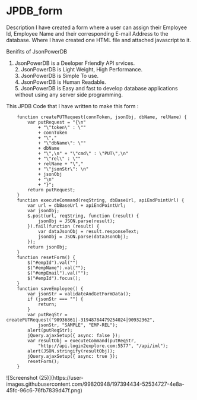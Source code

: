 # JPDB_form

Description
I have created a form where a user can assign their Employee Id, Employee Name and their corresponding E-mail Address to the database. Where I have created one HTML file and attached javascript to it.

Benifits of JsonPowerDB
1. JsonPowerDB is a Deeloper Friendly API srvices.<br>
   2. JsonPowerDB is Light Weight, High Performance.<br>
   3. JsonPowerDB is Simple To use.<br>
   4. JsonPowerDB is Human Readable.<br>
   5. JsonPowerDB is Easy and fast to develop database applications without using any server side programming.

  
  
This JPDB Code that I have written to make this form :
    
     
        
        function createPUTRequest(connToken, jsonObj, dbName, relName) {
            var putRequest = "{\n"
                + "\"token\" : \""
                + connToken
                + "\","
                + "\"dbName\": \""
                + dbName
                + "\",\n" + "\"cmd\" : \"PUT\",\n"
                + "\"rel\" : \""
                + relName + "\","
                + "\"jsonStr\": \n"
                + jsonObj
                + "\n"
                + "}";
            return putRequest;
        }
        function executeCommand(reqString, dbBaseUrl, apiEndPointUrl) {
            var url = dbBaseUrl + apiEndPointUrl;
            var jsonObj;
            $.post(url, reqString, function (result) {
                jsonObj = JSON.parse(result);
            }).fail(function (result) {
                var dataJsonObj = result.responseText;
                jsonObj = JSON.parse(dataJsonObj);
            });
            return jsonObj;
        }
        function resetForm() {
            $("#empId").val("")
            $("#empName").val("");
            $("#empEmail").val("");
            $("#empId").focus();
        }
        function saveEmployee() {
            var jsonStr = validateAndGetFormData();
            if (jsonStr === "") {
                return;
            }
            var putReqStr = createPUTRequest("90936861|-31948784479254024|90932362",
                jsonStr, "SAMPLE", "EMP-REL");
            alert(putReqStr);
            jQuery.ajaxSetup({ async: false });
            var resultObj = executeCommand(putReqStr,
                "http://api.login2explore.com:5577", "/api/iml");
            alert(JSON.stringify(resultObj));
            jQuery.ajaxSetup({ async: true });
            resetForm();
        }
    
</body>

</html>
![Screenshot (25)](https://user-images.githubusercontent.com/99820948/197394434-52534727-4e8a-45fc-96c6-76fb7839d47f.png)
